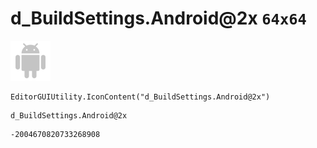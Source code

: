 # d_BuildSettings.Android@2x `64x64`
<img src="/img/d_BuildSettings.Android@2x.png" width=64 height=64>

``` CSharp
EditorGUIUtility.IconContent("d_BuildSettings.Android@2x")
```
```
d_BuildSettings.Android@2x
```
```
-2004670820733268908
```
